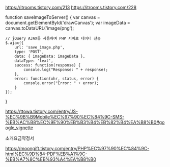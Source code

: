 https://itrooms.tistory.com/213
https://itrooms.tistory.com/228


function saveImageToServer() {
    var canvas = document.getElementById('drawCanvas');
    var imageData = canvas.toDataURL('image/png');

    // jQuery AJAX를 사용하여 PHP 서버로 데이터 전송
    $.ajax({
        url: 'save_image.php',
        type: 'POST',
        data: { imageData: imageData },
        dataType: 'text',
        success: function(response) {
            console.log("Response: " + response);
        },
        error: function(xhr, status, error) {
            console.error("Error: " + error);
        }
    });
}


<?php
if(isset($_POST['imageData'])){
    $imageData = $_POST['imageData'];
    $filteredData = substr($imageData, strpos($imageData, ",")+1);
    $unencodedData = base64_decode($filteredData);
    
    // 저장할 파일 이름 생성 (예: 현재 시간을 사용)
    $fileName = 'image_' . time() . '.png';
    
    // 이미지를 서버에 저장
    if (file_put_contents('uploads/' . $fileName, $unencodedData)) {
        echo "이미지가 성공적으로 저장되었습니다: " . $fileName;
    } else {
        echo "이미지 저장 중 오류가 발생했습니다.";
    }
} else {
    echo "이미지 데이터가 전송되지 않았습니다.";
}
?>

https://ttowa.tistory.com/entry/JS-%EC%9B%B9Mobile%EC%97%90%EC%84%9C-SMS-%EB%AC%B8%EC%9E%90%EB%B3%B4%EB%82%B4%EA%B8%B0#google_vignette

소개요금약정서

https://moongift.tistory.com/entry/PHP%EC%97%90%EC%84%9C-html%EC%9D%84-PDF%EB%A1%9C-%EB%A7%8C%EB%93%A4%EA%B8%B0
